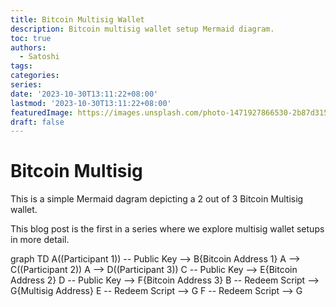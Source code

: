 ```yaml
---
title: Bitcoin Multisig Wallet
description: Bitcoin multisig wallet setup Mermaid diagram.
toc: true
authors:
  - Satoshi
tags:
categories:
series:
date: '2023-10-30T13:11:22+08:00'
lastmod: '2023-10-30T13:11:22+08:00'
featuredImage: https://images.unsplash.com/photo-1471927866530-2b87d315d8b2?auto=format&fit=crop&q=80&w=2070&ixlib=rb-4.0.3&ixid=M3wxMjA3fDB8MHxwaG90by1wYWdlfHx8fGVufDB8fHx8fA%3D%3D
draft: false
---
```

# Bitcoin Multisig

This is a simple Mermaid dagram depicting a 2 out of 3 Bitcoin Multisig wallet.

This blog post is the first in a series where we explore multisig wallet setups in more detail. 

<div class="mermaid">
 graph TD
    A((Participant 1)) -- Public Key --> B{Bitcoin Address 1}
    A --> C((Participant 2)) 
    A --> D((Participant 3)) 
    C -- Public Key --> E{Bitcoin Address 2}
    D -- Public Key --> F{Bitcoin Address 3}
    B -- Redeem Script --> G{Multisig Address}
    E -- Redeem Script --> G
    F -- Redeem Script --> G
</div>

    
